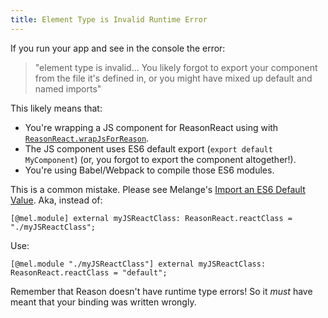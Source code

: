 ```yaml
---
title: Element Type is Invalid Runtime Error
---
```


If you run your app and see in the console the error:

> "element type is invalid... You likely forgot to export your component from the file it's defined in, or you might have mixed up default and named imports"

This likely means that:

- You're wrapping a JS component for ReasonReact using with [`ReasonReact.wrapJsForReason`](interop.md#reasonreact-using-reactjs).
- The JS component uses ES6 default export (`export default MyComponent`) (or, you forgot to export the component altogether!).
- You're using Babel/Webpack to compile those ES6 modules.

This is a common mistake. Please see Melange's [Import an ES6 Default Value](https://melange.re/v2.0.0/communicate-with-javascript/#default-es6-values). Aka, instead of:

```reason
[@mel.module] external myJSReactClass: ReasonReact.reactClass = "./myJSReactClass";
```

Use:

```reason
[@mel.module "./myJSReactClass"] external myJSReactClass: ReasonReact.reactClass = "default";
```

Remember that Reason doesn't have runtime type errors! So it _must_ have meant that your binding was written wrongly.
